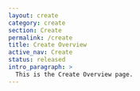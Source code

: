 ```yaml
---
layout: create
category: create
section: Create
permalink: /create
title: Create Overview
active_nav: Create
status: released
intro_paragraph: >
  This is the Create Overview page.
---
```

